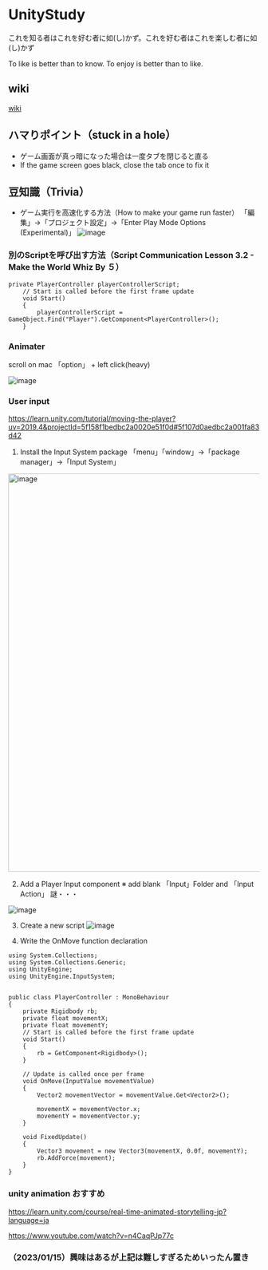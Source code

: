 # UnityStudy

これを知る者はこれを好む者に如(し)かず。これを好む者はこれを楽しむ者に如(し)かず

To like is better than to know. To enjoy is better than to like.

## wiki

[wiki](https://github.com/tegosAdmin/UnityStudy/wiki)

## ハマりポイント（stuck in a hole）

* ゲーム画面が真っ暗になった場合は一度タブを閉じると直る
* If the game screen goes black, close the tab once to fix it

## 豆知識（Trivia）

* ゲーム実行を高速化する方法（How to make your game run faster）
「編集」->「プロジェクト設定」->「Enter Play Mode Options (Experimental)」
![image](https://user-images.githubusercontent.com/92899345/209627673-76e81e48-6d3d-43b1-bd36-f65c5d376bc1.png)


### 別のScriptを呼び出す方法（Script Communication Lesson 3.2 - Make the World Whiz By ５）

``` 
private PlayerController playerControllerScript;
    // Start is called before the first frame update
    void Start()
    {
        playerControllerScript = GameObject.Find("Player").GetComponent<PlayerController>();
    }
```

### Animater 
scroll on mac 「option」 + left click(heavy)

![image](https://user-images.githubusercontent.com/92899345/208812774-a4bb8d6d-62cc-4248-94a7-2723f12da6d1.png)

### User input 
https://learn.unity.com/tutorial/moving-the-player?uv=2019.4&projectId=5f158f1bedbc2a0020e51f0d#5f107d0aedbc2a001fa83d42

1. Install the Input System package
「menu」「window」->「package manager」->「Input System」
<img width="798" alt="image" src="https://user-images.githubusercontent.com/92899345/212228903-64f202b9-5351-49f2-a09d-53c0d6128d45.png">

2. Add a Player Input component
※ add blank 「Input」Folder and 「Input Action」 謎・・・

![image](https://user-images.githubusercontent.com/92899345/212229408-97a578d1-6676-45f1-abe8-98170a55b202.png)

3. Create a new script
![image](https://user-images.githubusercontent.com/92899345/212229111-f64d0f28-5f3d-450e-b446-be95285cd9f9.png)

4. Write the OnMove function declaration


```
using System.Collections;
using System.Collections.Generic;
using UnityEngine;
using UnityEngine.InputSystem;


public class PlayerController : MonoBehaviour
{
    private Rigidbody rb;
    private float movementX;
    private float movementY;
    // Start is called before the first frame update
    void Start()
    {
        rb = GetComponent<Rigidbody>();
    }

    // Update is called once per frame
    void OnMove(InputValue movementValue)
    {
        Vector2 movementVector = movementValue.Get<Vector2>();

        movementX = movementVector.x;
        movementY = movementVector.y;
    }

    void FixedUpdate()
    {
        Vector3 movement = new Vector3(movementX, 0.0f, movementY);
        rb.AddForce(movement);
    }
}
```
### unity animation おすすめ
https://learn.unity.com/course/real-time-animated-storytelling-jp?language=ja

https://www.youtube.com/watch?v=n4CaqPJp77c

### （2023/01/15）興味はあるが上記は難しすぎるためいったん置き
